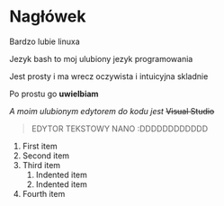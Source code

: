 # Nagłówek
  Bardzo lubie linuxa
  
  
  Jezyk bash to moj ulubiony jezyk programowania
  
  Jest prosty i ma wrecz oczywista i intuicyjna skladnie
  

Po prostu go **uwielbiam** 


*A moim ulubionym edytorem do kodu jest*
~~Visual Studio~~
> EDYTOR TEKSTOWY NANO :DDDDDDDDDDDD
1. First item
2. Second item
3. Third item
    1. Indented item
    2. Indented item
4. Fourth item
